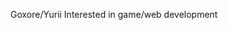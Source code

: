 Goxore/Yurii
Interested in game/web development
<!---
Goxore/Goxore is a ✨ special ✨ repository because its `README.md` (this file) appears on your GitHub profile.
You can click the Preview link to take a look at your changes.
--->
